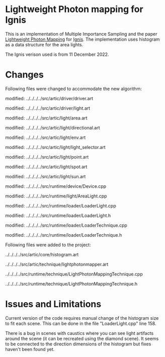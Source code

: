 # Lightweight Photon mapping for Ignis

This is an implementation of Multiple Importance Sampling and the paper [Lightweight Photon Mapping](https://cgg.mff.cuni.cz/~jaroslav/papers/2018-lwpm/index.htm) for [Ignis](https://github.com/PearCoding/Ignis). The implementation uses histogram as a data structure for the area lights.

The Ignis verison used is from 11 December 2022. 

# Changes

Following files were changed to accommodate the new algorithm:

modified:   ../../../../src/artic/driver/driver.art

modified:   ../../../../src/artic/driver/light.art

modified:   ../../../../src/artic/light/area.art

modified:   ../../../../src/artic/light/directional.art

modified:   ../../../../src/artic/light/env.art

modified:   ../../../../src/artic/light/light_selector.art

modified:   ../../../../src/artic/light/point.art

modified:   ../../../../src/artic/light/spot.art

modified:   ../../../../src/artic/light/sun.art

modified:   ../../../../src/runtime/device/Device.cpp

modified:   ../../../../src/runtime/light/AreaLight.cpp

modified:   ../../../../src/runtime/loader/LoaderLight.cpp

modified:   ../../../../src/runtime/loader/LoaderLight.h

modified:   ../../../../src/runtime/loader/LoaderTechnique.cpp

modified:   ../../../../src/runtime/loader/LoaderTechnique.h


Following files were added to the project:

../../../../src/artic/core/histogram.art

../../../../src/artic/technique/lightphotonmapper.art

../../../../src/runtime/technique/LightPhotonMappingTechnique.cpp

../../../../src/runtime/technique/LightPhotonMappingTechnique.h


# Issues and Limitations

Current version of the code requires manual change of the histogram size to fit each scene. This can be done in the file "LoaderLight.cpp" line 158.

There is a bug in scenes with caustics where you can see light artifacts around the scene (it can be recreated using the diamond scene). It seems to be connected to the direction dimensions of the histogram but fixes haven't been found yet.
